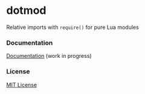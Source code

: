 # dotmod

Relative imports with `require()` for pure Lua modules


### Documentation

[Documentation][docs] (work in progress)


### License

[MIT License][license]



[docs]: https://un-def.github.io/dotmod/
[license]: https://github.com/un-def/dotmod/blob/master/LICENSE
